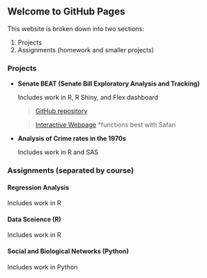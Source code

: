 ## Welcome to GitHub Pages

This website is broken down into two sections:

1. Projects
2. Assignments (homework and smaller projects)

### Projects

- **Senate BEAT (Senate Bill Exploratory Analysis and Tracking)**

    Includes work in R, R Shiny, and Flex dashboard

    > [GitHub repository](url)
    
    > [Interactive Webpage](url) *functions best with Safari
    
- **Analysis of Crime rates in the 1970s**

    Includes work in R and SAS

### Assignments (separated by course)

#### Regression Analysis 

  Includes work in R
  
  
#### Data Sceience (R)

  Includes work in R

#### Social and Biological Networks (Python)

  Includes work in Python

